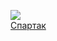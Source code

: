 ![](/books/prose_history/Рафаэло%20Джованьоли/Спартак.jpg)  
[Спартак](/books/prose_history/Рафаэло%20Джованьоли/Спартак)
